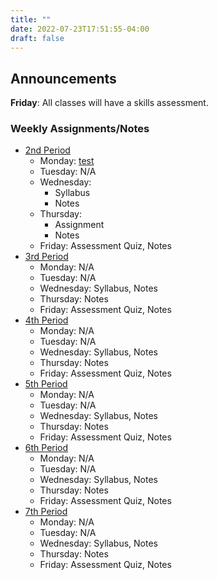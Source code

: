 ```yaml
---
title: ""
date: 2022-07-23T17:51:55-04:00
draft: false
---
```

## Announcements
**Friday**: All classes will have a skills assessment.

### Weekly Assignments/Notes

* [2nd Period](/p2/)
    - Monday: [test]()
    - Tuesday: N/A
    - Wednesday:
        - Syllabus 
        - Notes
    - Thursday:
        - Assignment
        - Notes
    - Friday: Assessment Quiz, Notes
* [3rd Period](/p3/)
    - Monday: N/A
    - Tuesday: N/A
    - Wednesday: Syllabus, Notes
    - Thursday: Notes
    - Friday: Assessment Quiz, Notes
* [4th Period](/p4)
    - Monday: N/A
    - Tuesday: N/A
    - Wednesday: Syllabus, Notes
    - Thursday: Notes
    - Friday: Assessment Quiz, Notes
* [5th Period](/p5/)
    - Monday: N/A
    - Tuesday: N/A
    - Wednesday: Syllabus, Notes
    - Thursday: Notes
    - Friday: Assessment Quiz, Notes
* [6th Period](/p6/)
    - Monday: N/A
    - Tuesday: N/A
    - Wednesday: Syllabus, Notes
    - Thursday: Notes
    - Friday: Assessment Quiz, Notes
* [7th Period](/p7/)
    - Monday: N/A
    - Tuesday: N/A
    - Wednesday: Syllabus, Notes
    - Thursday: Notes
    - Friday: Assessment Quiz, Notes
